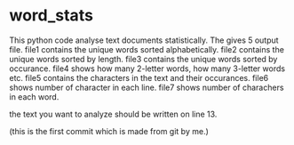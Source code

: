 # word_stats
This python code analyse text documents statistically. The gives 5 output file.
file1 contains the unique words sorted alphabetically.
file2 contains the unique words sorted by length.
file3 contains the unique words sorted by occurance.
file4 shows how many 2-letter words, how many 3-letter words etc.
file5 contains the characters in the text and their occurances.
file6 shows number of character in each line.
file7 shows number of charachers in each word.

the text you want to analyze should be written on line 13.

(this is the first commit which is made from git by me.)
